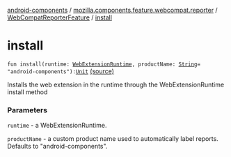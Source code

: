 [android-components](../../index.md) / [mozilla.components.feature.webcompat.reporter](../index.md) / [WebCompatReporterFeature](index.md) / [install](./install.md)

# install

`fun install(runtime: `[`WebExtensionRuntime`](../../mozilla.components.concept.engine.webextension/-web-extension-runtime/index.md)`, productName: `[`String`](https://kotlinlang.org/api/latest/jvm/stdlib/kotlin/-string/index.html)` = "android-components"): `[`Unit`](https://kotlinlang.org/api/latest/jvm/stdlib/kotlin/-unit/index.html) [(source)](https://github.com/mozilla-mobile/android-components/blob/master/components/feature/webcompat-reporter/src/main/java/mozilla/components/feature/webcompat/reporter/WebCompatReporterFeature.kt#L41)

Installs the web extension in the runtime through the WebExtensionRuntime install method

### Parameters

`runtime` - a WebExtensionRuntime.

`productName` - a custom product name used to automatically label reports. Defaults to
"android-components".